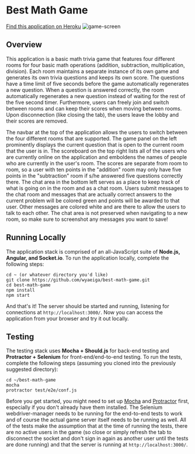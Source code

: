 Best Math Game
==============
[Find this application on Heroku](http://wyamath.herokuapp.com)
![game-screen](http://puu.sh/bTKU7/d96146cb12.png)

## Overview
This application is a basic math trivia game that features four different rooms for four basic math operations (addition, subtraction, multiplication, division). Each room maintains a separate instance of its own game and generates its own trivia questions and keeps its own score. The questions have a time limit of five seconds before the game automatically regenerates a new question. When a question is answered correctly, the room automatically regenerates a new question instead of waiting for the rest of the five second timer. Furthermore, users can freely join and switch between rooms and can keep their scores when moving between rooms. Upon disconnection (like closing the tab), the users leave the lobby and their scores are removed.

The navbar at the top of the application allows the users to switch between the four different rooms that are supported. The game panel on the left prominently displays the current question that is open to the current room that the user is in. The scoreboard on the top right lists all of the users who are currently online on the application and emboldens the names of people who are currently in the user's room. The scores are separate from room to room, so a user with ten points in the "addition" room may only have five points in the "subtraction" room if s/he answered five questions correctly there. The chat area in the bottom left serves as a place to keep track of what is going on in the room and as a chat room. Users submit messages to the chat room and messages that are actually correct answers to the current problem will be colored green and points will be awarded to that user. Other messages are colored white and are there to allow the users to talk to each other. The chat area is not preserved when navigating to a new room, so make sure to screenshot any messages you want to save!

## Running Locally
The application stack is comprised of an all-JavaScript suite of **Node.js, Angular, and Socket.io**. To run the application locally, complete the following steps:

```
cd ~ (or whatever directory you'd like)
git clone https://github.com/wyaeiga/best-math-game.git
cd best-math-game
npm install
npm start
```

And that's it! The server should be started and running, listening for connections at `http://localhost:3000/`. Now you can access the application from your browser and try it out locally.

## Testing
The testing stack uses **Mocha + Should.js** for back-end testing and **Protractor + Selenium** for front-end/end-to-end testing. To run the tests, complete the following steps (assuming you cloned into the previously suggested directory):

```
cd ~/best-math-game
mocha
protractor test/e2e/conf.js
```

Before you get started, you might need to set up [Mocha](http://mochajs.org/#installation) and [Protractor](https://github.com/angular/protractor/blob/master/docs/tutorial.md#setup) first, especially if you don't already have them installed. The Selenium webdriver-manager needs to be running for the end-to-end tests to work and of course the actual game server itself needs to be running as well. All of the tests make the assumption that at the time of running the tests, there are no active users in the game (so close or simply refresh the tab to disconnect the socket and don't sign in again as another user until the tests are done running) and that the server is running at `http://localhost:3000/`.

